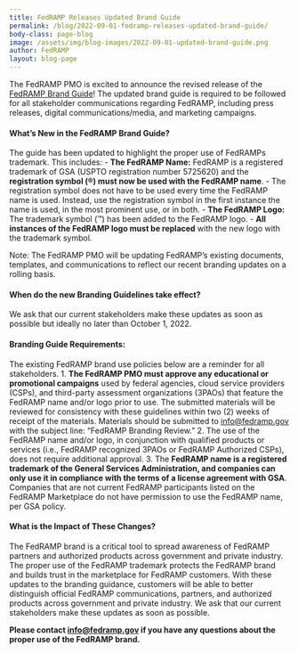 ```yaml
---
title: FedRAMP Releases Updated Brand Guide
permalink: /blog/2022-09-01-fedramp-releases-updated-brand-guide/
body-class: page-blog
image: /assets/img/blog-images/2022-09-01-updated-brand-guide.png
author: FedRAMP
layout: blog-page
---
```

The FedRAMP PMO is excited to announce the revised release of the <a href="https://www.fedramp.gov/assets/resources/documents/FedRAMP_Branding_Guidance.pdf" target="_blank" rel="noopener noreferrer">FedRAMP Brand Guide</a>! The updated brand guide is required to be followed for all stakeholder communications regarding FedRAMP, including press releases, digital communications/media, and marketing campaigns. 

<h4 style>What’s New in the FedRAMP Brand Guide?</h4>
The guide has been updated to highlight the proper use of FedRAMPs trademark. This includes: 
- <b>The FedRAMP Name:</b> FedRAMP is a registered trademark of GSA (USPTO registration number 5725620) and the <b>registration symbol (®) must now be used with the FedRAMP name</b>. 
  - The registration symbol does not have to be used every time the FedRAMP name is used. Instead, use the registration symbol in the first instance the name is used, in the most prominent use, or in both.
- <b>The FedRAMP Logo:</b> The trademark symbol (™) has been added to the FedRAMP logo. 
  - <b>All instances of the FedRAMP logo must be replaced</b> with the new logo with the trademark symbol. 

Note: The FedRAMP PMO will be updating FedRAMP’s existing documents, templates, and communications to reflect our recent branding updates on a rolling basis.

<h4 style>When do the new Branding Guidelines take effect?</h4>
We ask that our current stakeholders make these updates as soon as possible but ideally no later than October 1, 2022.

<h4 style>Branding Guide Requirements: </h4>
The existing FedRAMP brand use policies below are a reminder for all stakeholders. 
1. <b>The FedRAMP PMO must approve any educational or promotional campaigns</b> used by federal agencies, cloud service providers (CSPs), and third-party assessment organizations (3PAOs) that feature the FedRAMP name and/or logo prior to use. The submitted materials will be reviewed for consistency with these guidelines within two (2) weeks of receipt of the materials. Materials should be submitted to <a href="mailto:info@fedramp.gov?subject=FedRAMP Branding Review">info@fedramp.gov</a> with the subject line: “FedRAMP Branding Review.”
2. The use of the FedRAMP name and/or logo, in conjunction with qualified products or services (i.e., FedRAMP recognized 3PAOs or FedRAMP Authorized CSPs), does not require additional approval.
3. The <b>FedRAMP name is a registered trademark of the General Services Administration, and companies can only use it in compliance with the terms of a license agreement with GSA</b>. Companies that are not current FedRAMP participants listed on the FedRAMP Marketplace do not have permission to use the FedRAMP name, per GSA policy.

<h4>What is the Impact of These Changes?</h4>
The FedRAMP brand is a critical tool to spread awareness of FedRAMP partners and authorized products across government and private industry. The proper use of the FedRAMP trademark protects the FedRAMP brand and builds trust in the marketplace for FedRAMP customers. With these updates to the branding guidance, customers will be able to better distinguish official FedRAMP communications, partners, and authorized products across government and private industry. We ask that our current stakeholders make these updates as soon as possible.

<b>Please contact <a href="mailto:info@fedramp.gov">info@fedramp.gov</a> if you have any questions about the proper use of the FedRAMP brand.</b>
